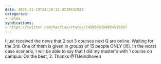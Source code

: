 ```yaml
---
date: 2021-11-10T21:10:12.913483292Z
categories:
- notes
syndications:
- https://twitter.com/hacdias/status/1458543184804519937
---
```


I just received the news that 2 out 3 courses next Q are online. Waiting for the 3rd. One of them is given in groups of 15 people ONLY (!!!). In the worst case scenario, I will be able to say that I did my master's with 1 course on campus. On the best, 2. Thanks @TUeindhoven
